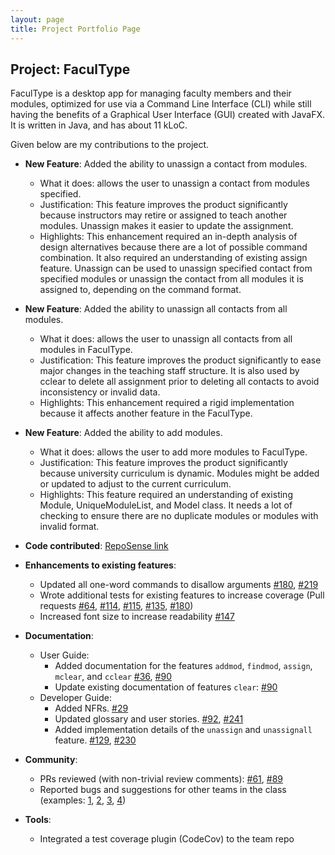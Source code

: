 ```yaml
---
layout: page
title: Project Portfolio Page
---
```


## Project: FaculType

FaculType is a desktop app for managing faculty members and their modules, optimized for use via a Command Line Interface (CLI) while still having the benefits of a Graphical User Interface (GUI) created with JavaFX. It is written in Java, and has about 11 kLoC.

Given below are my contributions to the project.

* **New Feature**: Added the ability to unassign a contact from modules.
  * What it does: allows the user to unassign a contact from modules specified.
  * Justification: This feature improves the product significantly because instructors may retire or assigned to teach another modules. Unassign makes it easier to update the assignment.
  * Highlights: This enhancement required an in-depth analysis of design alternatives because there are a lot of possible command combination. It also required an understanding of existing assign feature. Unassign can be used to unassign specified contact from specified modules or unassign the contact from all modules it is assigned to, depending on the command format.
  
* **New Feature**: Added the ability to unassign all contacts from all modules.
  * What it does: allows the user to unassign all contacts from all modules in FaculType.
  * Justification: This feature improves the product significantly to ease major changes in the teaching staff structure. It is also used by cclear to delete all assignment prior to deleting all contacts to avoid inconsistency or invalid data.
  * Highlights: This enhancement required a rigid implementation because it affects another feature in the FaculType.

* **New Feature**: Added the ability to add modules.
  * What it does: allows the user to add more modules to FaculType.
  * Justification: This feature improves the product significantly because university curriculum is dynamic. Modules might be added or updated to adjust to the current curriculum. 
  * Highlights: This feature required an understanding of existing Module, UniqueModuleList, and Model class. It needs a lot of checking to ensure there are no duplicate modules or modules with invalid format.

* **Code contributed**: [RepoSense link](https://nus-cs2103-ay2021s1.github.io/tp-dashboard/#breakdown=true&search=florenciamartina&sort=groupTitle&sortWithin=title&since=2020-08-14&timeframe=commit&mergegroup=&groupSelect=groupByRepos&checkedFileTypes=docs~functional-code~test-code~other&tabOpen=true&tabType=authorship&tabAuthor=florenciamartina&tabRepo=AY2021S1-CS2103-T14-1%2Ftp%5Bmaster%5D&authorshipIsMergeGroup=false&authorshipFileTypes=docs~functional-code~test-code)

* **Enhancements to existing features**:
  * Updated all one-word commands to disallow arguments [\#180](https://github.com/AY2021S1-CS2103-T14-1/tp/pull/180), [\#219](https://github.com/AY2021S1-CS2103-T14-1/tp/pull/219)
  * Wrote additional tests for existing features to increase coverage (Pull requests [\#64](https://github.com/AY2021S1-CS2103-T14-1/tp/pull/64), [\#114](https://github.com/AY2021S1-CS2103-T14-1/tp/pull/114), [\#115](https://github.com/AY2021S1-CS2103-T14-1/tp/pull/115), [\#135](https://github.com/AY2021S1-CS2103-T14-1/tp/pull/135), [\#180](https://github.com/AY2021S1-CS2103-T14-1/tp/pull/180))
  * Increased font size to increase readability [\#147](https://github.com/AY2021S1-CS2103-T14-1/tp/pull/147) 

* **Documentation**:
  * User Guide:
    * Added documentation for the features `addmod`, `findmod`, `assign`, `mclear`, and `cclear` [\#36](https://github.com/AY2021S1-CS2103-T14-1/tp/pull/36), [\#90](https://github.com/AY2021S1-CS2103-T14-1/tp/pull/90)
    * Update existing documentation of features `clear`: [\#90](https://github.com/AY2021S1-CS2103-T14-1/tp/pull/90)
  * Developer Guide:
    * Added NFRs. [\#29](https://github.com/AY2021S1-CS2103-T14-1/tp/pull/29)
    * Updated glossary and user stories. [\#92](https://github.com/AY2021S1-CS2103-T14-1/tp/pull/92), [\#241](https://github.com/AY2021S1-CS2103-T14-1/tp/pull/241)
    * Added implementation details of the `unassign` and `unassignall` feature. [\#129](https://github.com/AY2021S1-CS2103-T14-1/tp/pull/129), [\#230](https://github.com/AY2021S1-CS2103-T14-1/tp/pull/230)

* **Community**:
  * PRs reviewed (with non-trivial review comments): [\#61](https://github.com/AY2021S1-CS2103-T14-1/tp/pull/61), [\#89](https://github.com/AY2021S1-CS2103-T14-1/tp/pull/89)
  * Reported bugs and suggestions for other teams in the class (examples: [1](https://github.com/florenciamartina/ped/issues/2), [2](https://github.com/florenciamartina/ped/issues/7), [3](https://github.com/florenciamartina/ped/issues/8), [4](https://github.com/florenciamartina/ped/issues/10))

* **Tools**:
  * Integrated a test coverage plugin (CodeCov) to the team repo
